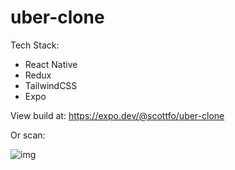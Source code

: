 # uber-clone

Tech Stack:
* React Native
* Redux
* TailwindCSS
* Expo

View build at: https://expo.dev/@scottfo/uber-clone

Or scan:

 ![img](https://qr.expo.dev/expo-go?owner=scottfo&slug=uber-clone&releaseChannel=default&host=exp.host)
